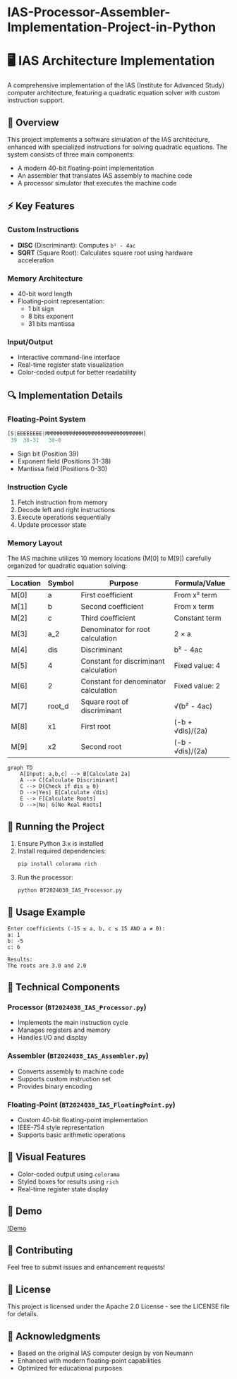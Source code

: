 # IAS-Processor-Assembler-Implementation-Project-in-Python

# 🖥️ IAS Architecture Implementation

A comprehensive implementation of the IAS (Institute for Advanced Study) computer architecture, featuring a quadratic equation solver with custom instruction support.

## 🎯 Overview

This project implements a software simulation of the IAS architecture, enhanced with specialized instructions for solving quadratic equations. The system consists of three main components:
- A modern 40-bit floating-point implementation
- An assembler that translates IAS assembly to machine code
- A processor simulator that executes the machine code

## ⚡ Key Features

### Custom Instructions
- **DISC** (Discriminant): Computes `b² - 4ac`
- **SQRT** (Square Root): Calculates square root using hardware acceleration

### Memory Architecture
- 40-bit word length
- Floating-point representation:
  - 1 bit sign
  - 8 bits exponent
  - 31 bits mantissa

### Input/Output
- Interactive command-line interface
- Real-time register state visualization
- Color-coded output for better readability

## 🔍 Implementation Details

### Floating-Point System
```python
[S|EEEEEEEE|MMMMMMMMMMMMMMMMMMMMMMMMMMMMMMM]
 39  38-31   30-0
```
- Sign bit (Position 39)
- Exponent field (Positions 31-38)
- Mantissa field (Positions 0-30)

### Instruction Cycle
1. Fetch instruction from memory
2. Decode left and right instructions
3. Execute operations sequentially
4. Update processor state

### Memory Layout
The IAS machine utilizes 10 memory locations (M[0] to M[9]) carefully organized for quadratic equation solving:

| Location | Symbol  | Purpose                                    | Formula/Value          |
|----------|---------|--------------------------------------------|-----------------------|
| M[0]     | a       | First coefficient                          | From x² term          |
| M[1]     | b       | Second coefficient                         | From x term           |
| M[2]     | c       | Third coefficient                          | Constant term         |
| M[3]     | a_2     | Denominator for root calculation          | 2 × a                 |
| M[4]     | dis     | Discriminant                              | b² - 4ac              |
| M[5]     | 4       | Constant for discriminant calculation     | Fixed value: 4        |
| M[6]     | 2       | Constant for denominator calculation      | Fixed value: 2        |
| M[7]     | root_d  | Square root of discriminant               | √(b² - 4ac)          |
| M[8]     | x1      | First root                                | (-b + √dis)/(2a)     |
| M[9]     | x2      | Second root                               | (-b - √dis)/(2a)     |

```mermaid
graph TD
    A[Input: a,b,c] --> B[Calculate 2a]
    A --> C[Calculate Discriminant]
    C --> D{Check if dis ≥ 0}
    D -->|Yes| E[Calculate √dis]
    E --> F[Calculate Roots]
    D -->|No| G[No Real Roots]
```

## 🚀 Running the Project

1. Ensure Python 3.x is installed
2. Install required dependencies:
   ```bash
   pip install colorama rich
   ```
3. Run the processor:
   ```bash
   python BT2024038_IAS_Processor.py
   ```

## 📝 Usage Example

```
Enter coefficients (-15 ≤ a, b, c ≤ 15 AND a ≠ 0):
a: 1
b: -5
c: 6

Results:
The roots are 3.0 and 2.0
```

## 🔧 Technical Components

### Processor (`BT2024038_IAS_Processor.py`)
- Implements the main instruction cycle
- Manages registers and memory
- Handles I/O and display

### Assembler (`BT2024038_IAS_Assembler.py`)
- Converts assembly to machine code
- Supports custom instruction set
- Provides binary encoding

### Floating-Point (`BT2024038_IAS_FloatingPoint.py`)
- Custom 40-bit floating-point implementation
- IEEE-754 style representation
- Supports basic arithmetic operations

## 🎨 Visual Features

- Color-coded output using `colorama`
- Styled boxes for results using `rich`
- Real-time register state display

## 📸 Demo
[!Demo](https://github.com/user-attachments/assets/7b0c7482-b9cb-461e-9964-b2b39b74d13f)

## 🤝 Contributing

Feel free to submit issues and enhancement requests!

## 📜 License

This project is licensed under the Apache 2.0 License - see the LICENSE file for details.

## 🙏 Acknowledgments

- Based on the original IAS computer design by von Neumann
- Enhanced with modern floating-point capabilities
- Optimized for educational purposes

